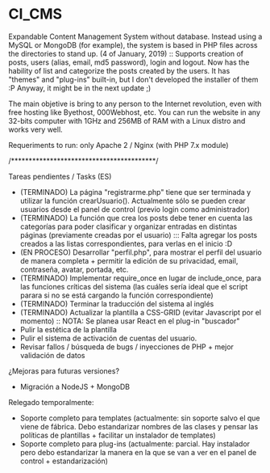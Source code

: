 # CI_CMS
Expandable Content Management System without database. Instead using a MySQL or MongoDB (for example), the system is based in PHP files across the directories to stand up.
(4 of January, 2019) :: Supports creation of posts, users (alias, email, md5 password), login and logout. Now has the hability of list and categorize the posts created by the users.
It has "themes" and "plug-ins" built-in, but I don't developed the installer of them :P Anyway, it might be in the next update ;)

The main objetive is bring to any person to the Internet revolution, even with free hosting like Byethost, 000Webhost, etc.
You can run the website in any 32-bits computer with 1GHz and 256MB of RAM with a Linux distro and works very well.

Requeriments to run: only Apache 2 / Nginx (with PHP 7.x module)

/*****************************************/

Tareas pendientes / Tasks (ES)
- (TERMINADO) La página "registrarme.php" tiene que ser terminada y utilizar la función crearUsuario(). Actualmente sólo se pueden crear usuarios desde el panel de control (previo login como administrador)
- (TERMINADO) La función que crea los posts debe tener en cuenta las categorías para poder clasificar y organizar entradas en distintas páginas (previamente creadas por el usuario)
::: Falta agregar los posts creados a las listas correspondientes, para verlas en el inicio :D
- (EN PROCESO) Desarrollar "perfil.php", para mostrar el perfil del usuario de manera completa + permitir la edición de su privacidad, email, contraseña, avatar, portada, etc.
- (TERMINADO) Implementar require_once en lugar de include_once, para las funciones críticas del sistema (las cuáles sería ideal que el script parara si no se está cargando la función correspondiente)
- (TERMINADO) Terminar la traducción del sistema al inglés
- (TERMINADO) Actualizar la plantilla a CSS-GRID (evitar Javascript por el momento) :: NOTA: Se planea usar React en el plug-in "buscador"
- Pulir la estética de la plantilla
- Pulir el sistema de activación de cuentas del usuario.
- Revisar fallos / búsqueda de bugs / inyecciones de PHP + mejor validación de datos

¿Mejoras para futuras versiones?
- Migración a NodeJS + MongoDB


Relegado temporalmente:
- Soporte completo para templates (actualmente: sin soporte salvo el que viene de fábrica. Debo estandarizar nombres de las clases y pensar las políticas de plantillas + facilitar un instalador de templates)
- Soporte completo para plug-ins (actualmente: parcial. Hay instalador pero debo estandarizar la manera en la que se van a ver en el panel de control + estandarización)

